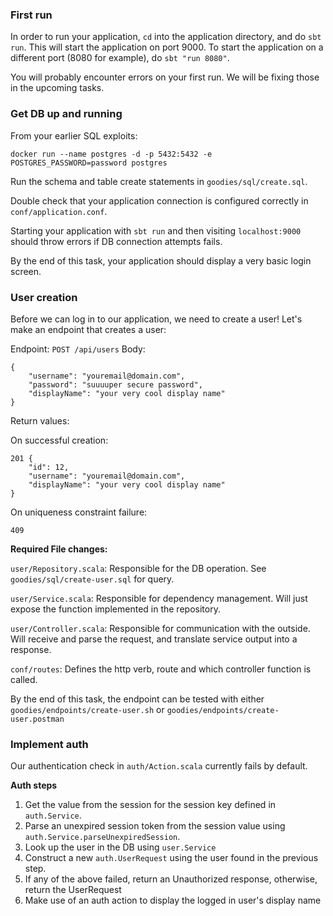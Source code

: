 ### First run
In order to run your application, `cd` into the application directory, and do `sbt run`. This will start the application on port 9000. To start the application on a different port (8080 for example), do `sbt "run 8080"`.

You will probably encounter errors on your first run. We will be fixing those in the upcoming tasks.

### Get DB up and running
From your earlier SQL exploits:

`docker run --name postgres -d -p 5432:5432 -e POSTGRES_PASSWORD=password postgres`

Run the schema and table create statements in `goodies/sql/create.sql`.

Double check that your application connection is configured correctly in `conf/application.conf`.

Starting your application with `sbt run` and then visiting `localhost:9000` should throw errors if DB connection attempts fails.

By the end of this task, your application should display a very basic login screen.


### User creation
Before we can log in to our application, we need to create a user! Let's make an endpoint that creates a user:

Endpoint: `POST /api/users`
Body:
```
{
    "username": "youremail@domain.com",
    "password": "suuuuper secure password",
    "displayName": "your very cool display name"
}
```

Return values:

On successful creation: 
```
201 {
    "id": 12,
    "username": "youremail@domain.com",
    "displayName": "your very cool display name"
}

```
On uniqueness constraint failure:
```
409
```

**Required File changes:**

`user/Repository.scala`: Responsible for the DB operation. See `goodies/sql/create-user.sql` for query.

`user/Service.scala`: Responsible for dependency management. Will just expose the function implemented in the repository.

`user/Controller.scala`: Responsible for communication with the outside. Will receive and parse the request, and translate service output into a response.

`conf/routes`: Defines the http verb, route and which controller function is called.

By the end of this task, the endpoint can be tested with either `goodies/endpoints/create-user.sh` or `goodies/endpoints/create-user.postman`

### Implement auth
Our authentication check in `auth/Action.scala` currently fails by default.

**Auth steps**
1. Get the value from the session for the session key defined in `auth.Service`.
2. Parse an unexpired session token from the session value using `auth.Service.parseUnexpiredSession`.
3. Look up the user in the DB using `user.Service`
4. Construct a new `auth.UserRequest` using the user found in the previous step.
5. If any of the above failed, return an Unauthorized response, otherwise, return the UserRequest
6. Make use of an auth action to display the logged in user's display name